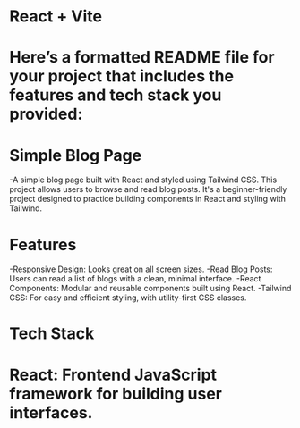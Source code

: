 # React + Vite

# Here’s a formatted README file for your project that includes the features and tech stack you provided:

# Simple Blog Page
-A simple blog page built with React and styled using Tailwind CSS. This project allows users to browse and read blog posts. It's a beginner-friendly project designed to practice building components in React and styling with Tailwind.

# Features
-Responsive Design: Looks great on all screen sizes.
-Read Blog Posts: Users can read a list of blogs with a clean, minimal interface.
-React Components: Modular and reusable components built using React.
-Tailwind CSS: For easy and efficient styling, with utility-first CSS classes.
# Tech Stack
# React: Frontend JavaScript framework for building user interfaces.